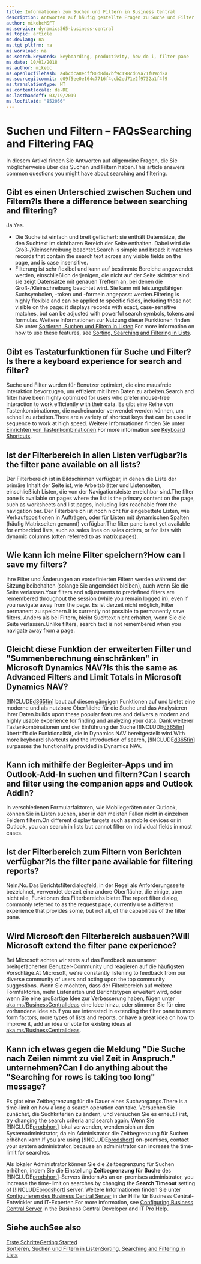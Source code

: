 ```yaml
---
title: Informationen zum Suchen und Filtern in Business Central
description: Antworten auf häufig gestellte Fragen zu Suche und Filter.
author: mikebcMSFT
ms.service: dynamics365-business-central
ms.topic: article
ms.devlang: na
ms.tgt_pltfrm: na
ms.workload: na
ms.search.keywords: keyboarding, productivity, how do i, filter pane
ms.date: 10/01/2018
ms.author: mikebc
ms.openlocfilehash: a4bcdca8ecff80d8d47bf9c198cd69a71f09cd2a
ms.sourcegitcommit: d09f5ee0e164c7716f4ccb2ed71e2f9732a1f4f9
ms.translationtype: HT
ms.contentlocale: de-DE
ms.lasthandoff: 03/19/2019
ms.locfileid: "852056"
---
```

# <a name="searching-and-filtering-faq"></a><span data-ttu-id="084ef-103">Suchen und Filtern – FAQs</span><span class="sxs-lookup"><span data-stu-id="084ef-103">Searching and Filtering FAQ</span></span>
<span data-ttu-id="084ef-104">In diesem Artikel finden Sie Antworten auf allgemeine Fragen, die Sie möglicherweise über das Suchen und Filtern haben.</span><span class="sxs-lookup"><span data-stu-id="084ef-104">This article answers common questions you might have about searching and filtering.</span></span>

## <a name="is-there-a-difference-between-searching-and-filtering"></a><span data-ttu-id="084ef-105">Gibt es einen Unterschied zwischen Suchen und Filtern?</span><span class="sxs-lookup"><span data-stu-id="084ef-105">Is there a difference between searching and filtering?</span></span>
<span data-ttu-id="084ef-106">Ja.</span><span class="sxs-lookup"><span data-stu-id="084ef-106">Yes.</span></span>
- <span data-ttu-id="084ef-107">Die Suche ist einfach und breit gefächert: sie enthält Datensätze, die den Suchtext im sichtbaren Bereich der Seite enthalten. Dabei wird die Groß-/Kleinschreibung beachtet.</span><span class="sxs-lookup"><span data-stu-id="084ef-107">Search is simple and broad: it matches records that contain the search text across any visible fields on the page, and is case insensitive.</span></span>
- <span data-ttu-id="084ef-108">Filterung ist sehr flexibel und kann auf bestimmte Bereiche angewendet werden, einschließlich derjenigen, die nicht auf der Seite sichtbar sind: sie zeigt Datensätze mit genauen Treffern an, bei denen die Groß-/Kleinschreibung beachtet wird. Sie kann mit leistungsfähigen Suchsymbolen, -token und -formeln angepasst werden.</span><span class="sxs-lookup"><span data-stu-id="084ef-108">Filtering is highly flexible and can be applied to specific fields, including those not visible on the page: it displays records with exact, case-sensitive matches, but can be adjusted with powerful search symbols, tokens and formulas.</span></span> <span data-ttu-id="084ef-109">Weitere Informationen zur Nutzung dieser Funktionen finden Sie unter [Sortieren, Suchen und Filtern in Listen](ui-enter-criteria-filters.md).</span><span class="sxs-lookup"><span data-stu-id="084ef-109">For more information on how to use these features, see [Sorting, Searching and Filtering in Lists](ui-enter-criteria-filters.md).</span></span>

## <a name="is-there-a-keyboard-experience-for-search-and-filter"></a><span data-ttu-id="084ef-110">Gibt es Tastaturfunktionen für Suche und Filter?</span><span class="sxs-lookup"><span data-stu-id="084ef-110">Is there a keyboard experience for search and filter?</span></span>
<span data-ttu-id="084ef-111">Suche und Filter wurden für Benutzer optimiert, die eine mausfreie Interaktion bevorzugen, um effizient mit ihren Daten zu arbeiten.</span><span class="sxs-lookup"><span data-stu-id="084ef-111">Search and filter have been highly optimized for users who prefer mouse-free interaction to work efficiently with their data.</span></span> <span data-ttu-id="084ef-112">Es gibt eine Reihe von Tastenkombinationen, die nacheinander verwendet werden können, um schnell zu arbeiten.</span><span class="sxs-lookup"><span data-stu-id="084ef-112">There are a variety of shortcut keys that can be used in sequence to work at high speed.</span></span> <span data-ttu-id="084ef-113">Weitere Informationen finden Sie unter [Einrichten von Tastenkombinationen](keyboard-shortcuts.md#KeyboardFilter).</span><span class="sxs-lookup"><span data-stu-id="084ef-113">For more information see [Keyboard Shortcuts](keyboard-shortcuts.md#KeyboardFilter).</span></span>

## <a name="is-the-filter-pane-available-on-all-lists"></a><span data-ttu-id="084ef-114">Ist der Filterbereich in allen Listen verfügbar?</span><span class="sxs-lookup"><span data-stu-id="084ef-114">Is the filter pane available on all lists?</span></span>
<span data-ttu-id="084ef-115">Der Filterbereich ist in Bildschirmen verfügbar, in denen die Liste der primäre Inhalt der Seite ist, wie Arbeitsblätter und Listenseiten, einschließlich Listen, die von der Navigationsleiste erreichbar sind.</span><span class="sxs-lookup"><span data-stu-id="084ef-115">The filter pane is available on pages where the list is the primary content on the page, such as worksheets and list pages, including lists reachable from the navigation bar.</span></span> <span data-ttu-id="084ef-116">Der Filterbereich ist noch nicht für eingebettete Listen, wie Verkaufspositionen in Aufträgen, oder für Listen mit dynamischen Spalten (häufig Matrixseiten genannt) verfügbar.</span><span class="sxs-lookup"><span data-stu-id="084ef-116">The filter pane is not yet available for embedded lists, such as sales lines on sales orders, or for lists with dynamic columns (often referred to as matrix pages).</span></span>

## <a name="how-can-i-save-my-filters"></a><span data-ttu-id="084ef-117">Wie kann ich meine Filter speichern?</span><span class="sxs-lookup"><span data-stu-id="084ef-117">How can I save my filters?</span></span>

<span data-ttu-id="084ef-118">Ihre Filter und Änderungen an vordefinierten Filtern werden während der Sitzung beibehalten (solange Sie angemeldet bleiben), auch wenn Sie die Seite verlassen.</span><span class="sxs-lookup"><span data-stu-id="084ef-118">Your filters and adjustments to predefined filters are remembered throughout the session (while you remain logged in), even if you navigate away from the page.</span></span> <span data-ttu-id="084ef-119">Es ist derzeit nicht möglich, Filter permanent zu speichern.</span><span class="sxs-lookup"><span data-stu-id="084ef-119">It is currently not possible to permanently save filters.</span></span> <span data-ttu-id="084ef-120">Anders als bei Filtern, bleibt Suchtext nicht erhalten, wenn Sie die Seite verlassen.</span><span class="sxs-lookup"><span data-stu-id="084ef-120">Unlike filters, search text is not remembered when you navigate away from a page.</span></span>

## <a name="is-this-the-same-as-advanced-filters-and-limit-totals-in-microsoft-dynamics-nav"></a><span data-ttu-id="084ef-121">Gleicht diese Funktion der erweiterten Filter und "Summenberechnung einschränken" in Microsoft Dynamics NAV?</span><span class="sxs-lookup"><span data-stu-id="084ef-121">Is this the same as Advanced Filters and Limit Totals in Microsoft Dynamics NAV?</span></span>
[!INCLUDE[d365fin](includes/d365fin_md.md)] <span data-ttu-id="084ef-122">baut auf diesen gängigen Funktionen auf und bietet eine moderne und als nutzbare Oberfläche für die Suche und das Analysieren Ihrer Daten.</span><span class="sxs-lookup"><span data-stu-id="084ef-122">builds upon these popular features and delivers a modern and highly usable experience for finding and analyzing your data.</span></span> <span data-ttu-id="084ef-123">Dank weiterer Tastenkombinationen und der Einführung der Suche [!INCLUDE[d365fin](includes/d365fin_md.md)] übertrifft die Funktionalität, die in Dynamics NAV bereitgestellt wird.</span><span class="sxs-lookup"><span data-stu-id="084ef-123">With more keyboard shortcuts and the introduction of search, [!INCLUDE[d365fin](includes/d365fin_md.md)] surpasses the functionality provided in Dynamics NAV.</span></span>

## <a name="can-i-search-and-filter-using-the-companion-apps-and-outlook-addin"></a><span data-ttu-id="084ef-124">Kann ich mithilfe der Begleiter-Apps und im Outlook-Add-In suchen und filtern?</span><span class="sxs-lookup"><span data-stu-id="084ef-124">Can I search and filter using the companion apps and Outlook AddIn?</span></span>
<span data-ttu-id="084ef-125">In verschiedenen Formularfaktoren, wie Mobilegeräten oder Outlook, können Sie in Listen suchen, aber in den meisten Fällen nicht in einzelnen Feldern filtern.</span><span class="sxs-lookup"><span data-stu-id="084ef-125">On different display targets such as mobile devices or in Outlook, you can search in lists but cannot filter on individual fields in most cases.</span></span>

## <a name="is-the-filter-pane-available-for-filtering-reports"></a><span data-ttu-id="084ef-126">Ist der Filterbereich zum Filtern von Berichten verfügbar?</span><span class="sxs-lookup"><span data-stu-id="084ef-126">Is the filter pane available for filtering reports?</span></span>
<span data-ttu-id="084ef-127">Nein.</span><span class="sxs-lookup"><span data-stu-id="084ef-127">No.</span></span> <span data-ttu-id="084ef-128">Das Berichtsfilterdialogfeld, in der Regel als Anforderungsseite bezeichnet, verwendet derzeit eine andere Oberfläche, die einige, aber nicht alle, Funktionen des Filterbereichs bietet.</span><span class="sxs-lookup"><span data-stu-id="084ef-128">The report filter dialog, commonly referred to as the request page, currently use a different experience that provides some, but not all, of the capabilities of the filter pane.</span></span>

## <a name="will-microsoft-extend-the-filter-pane-experience"></a><span data-ttu-id="084ef-129">Wird Microsoft den Filterbereich ausbauen?</span><span class="sxs-lookup"><span data-stu-id="084ef-129">Will Microsoft extend the filter pane experience?</span></span>
<span data-ttu-id="084ef-130">Bei Microsoft achten wir stets auf das Feedback aus unserer breitgefächerten Benutzer-Community und reagieren auf die häufigsten Vorschläge.</span><span class="sxs-lookup"><span data-stu-id="084ef-130">At Microsoft, we're constantly listening to feedback from our diverse community of users and acting upon the top community suggestions.</span></span> <span data-ttu-id="084ef-131">Wenn Sie möchten, dass der Filterbereich auf weitere Formfaktoren, mehr Listenarten und Berichtstypen erweitert wird, oder wenn Sie eine großartige Idee zur Verbesserung haben, fügen unter [aka.ms/BusinessCentralIdeas](https://aka.ms/businesscentralideas) eine Idee hinzu, oder stimmen Sie für eine vorhandene Idee ab.</span><span class="sxs-lookup"><span data-stu-id="084ef-131">If you are interested in extending the filter pane to more form factors, more types of lists and reports, or have a great idea on how to improve it, add an idea or vote for existing ideas at [aka.ms/BusinessCentralIdeas](https://aka.ms/businesscentralideas).</span></span>

## <a name="can-i-do-anything-about-the-searching-for-rows-is-taking-too-long-message"></a><span data-ttu-id="084ef-132">Kann ich etwas gegen die Meldung "Die Suche nach Zeilen nimmt zu viel Zeit in Anspruch." unternehmen?</span><span class="sxs-lookup"><span data-stu-id="084ef-132">Can I do anything about the "Searching for rows is taking too long" message?</span></span>

<span data-ttu-id="084ef-133">Es gibt eine Zeitbegrenzung für die Dauer eines Suchvorgangs.</span><span class="sxs-lookup"><span data-stu-id="084ef-133">There is a time-limit on how a long a search operation can take.</span></span> <span data-ttu-id="084ef-134">Versuchen Sie zunächst, die Suchkriterien zu ändern, und versuchen Sie es erneut.</span><span class="sxs-lookup"><span data-stu-id="084ef-134">First, try changing the search criteria and search again.</span></span> <span data-ttu-id="084ef-135">Wenn Sie [!INCLUDE[prodshort](includes/prodshort.md)] lokal verwenden, wenden sich an den Systemadministrator, da ein Administrator die Zeitbegrenzung für Suchen erhöhen kann.</span><span class="sxs-lookup"><span data-stu-id="084ef-135">If you are using [!INCLUDE[prodshort](includes/prodshort.md)] on-premises, contact your system administrator, because an administrator can increase the time-limit for searches.</span></span>

<span data-ttu-id="084ef-136">Als lokaler Administrator können Sie die Zeitbegrenzung für Suchen erhöhen, indem Sie die Einstellung **Zeitbegrenzung für Suche** des [!INCLUDE[prodshort](includes/prodshort.md)]-Servers ändern.</span><span class="sxs-lookup"><span data-stu-id="084ef-136">As an on-premises administrator, you increase the time-limit on searches by changing the **Search Timeout** setting of [!INCLUDE[prodshort](includes/prodshort.md)] server.</span></span> <span data-ttu-id="084ef-137">Weitere Informationen finden Sie unter [Konfigurieren des Business Central Server](https://docs.microsoft.com/en-us/dynamics365/business-central/dev-itpro/administration/configure-server-instance?#Database) in der Hilfe für Business Central-Entwickler und IT-Experten.</span><span class="sxs-lookup"><span data-stu-id="084ef-137">For more information, see [Configuring Business Central Server](https://docs.microsoft.com/en-us/dynamics365/business-central/dev-itpro/administration/configure-server-instance?#Database) in the Business Central Developer and IT Pro Help.</span></span>

## <a name="see-also"></a><span data-ttu-id="084ef-138">Siehe auch</span><span class="sxs-lookup"><span data-stu-id="084ef-138">See also</span></span>
[<span data-ttu-id="084ef-139">Erste Schritte</span><span class="sxs-lookup"><span data-stu-id="084ef-139">Getting Started</span></span>](product-get-started.md)  
[<span data-ttu-id="084ef-140">Sortieren, Suchen und Filtern in Listen</span><span class="sxs-lookup"><span data-stu-id="084ef-140">Sorting, Searching and Filtering in Lists</span></span>](ui-enter-criteria-filters.md)
